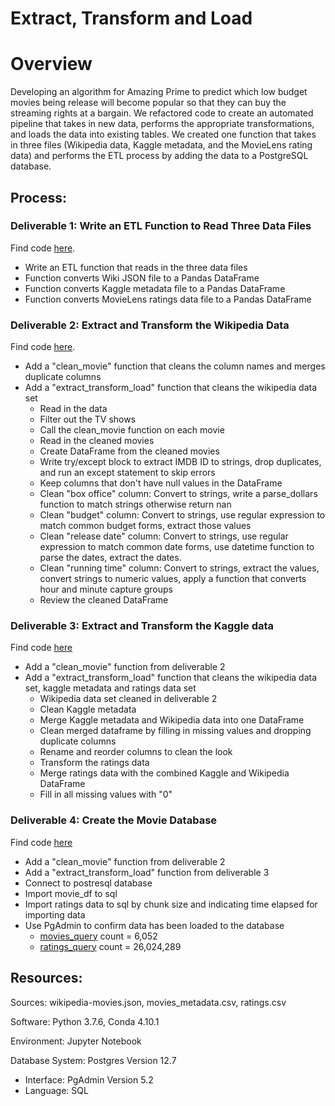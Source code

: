# Extract, Transform and Load

# Overview

Developing an algorithm for Amazing Prime to predict which low budget movies being release will become popular so that they can buy the streaming rights at a bargain. We refactored code to create an automated pipeline that takes in new data, performs the appropriate transformations, and loads the data into existing tables. We created one function that takes in three files (Wikipedia data, Kaggle metadata, and the MovieLens rating data) and performs the ETL process by adding the data to a PostgreSQL database.

## Process:

### Deliverable 1: Write an ETL Function to Read Three Data Files
Find code [here](https://github.com/corispade/Movies_ETL/blob/main/ETL_function_test.ipynb).
* Write an ETL function that reads in the three data files 
* Function converts Wiki JSON file to a Pandas DataFrame
* Function converts Kaggle metadata file to a Pandas DataFrame
* Function converts MovieLens ratings data file to a Pandas DataFrame

### Deliverable 2: Extract and Transform the Wikipedia Data
Find code [here](https://github.com/corispade/Movies_ETL/blob/main/ETL_clean_wiki_movies.ipynb).
* Add a "clean_movie" function that cleans the column names and merges duplicate columns
* Add a "extract_transform_load" function that cleans the wikipedia data set
  - Read in the data
  - Filter out the TV shows
  - Call the clean_movie function on each movie
  - Read in the cleaned movies
  - Create DataFrame from the cleaned movies
  - Write try/except block to extract IMDB ID to strings, drop duplicates, and run an except statement to skip errors
  - Keep columns that don't have null values in the DataFrame
  - Clean "box office" column: Convert to strings, write a parse_dollars function to match strings otherwise return nan
  - Clean "budget" column: Convert to strings, use regular expression to match common budget forms, extract those values
  - Clean "release date" column: Convert to strings, use regular expression to match common date forms, use datetime function to parse the dates, extract the dates.
  - Clean "running time" column: Convert to strings, extract the values, convert strings to numeric values, apply a function that converts hour and minute capture groups
  - Review the cleaned DataFrame

### Deliverable 3: Extract and Transform the Kaggle data
Find code [here](https://github.com/corispade/Movies_ETL/blob/main/ETL_clean_kaggle_data.ipynb)
* Add a "clean_movie" function from deliverable 2
* Add a "extract_transform_load" function that cleans the wikipedia data set, kaggle metadata and ratings data set
  - Wikipedia data set cleaned in deliverable 2
  - Clean Kaggle metadata
  - Merge Kaggle metadata and Wikipedia data into one DataFrame
  - Clean merged dataframe by filling in missing values and dropping duplicate columns
  - Rename and reorder columns to clean the look
  - Transform the ratings data
  - Merge ratings data with the combined Kaggle and Wikipedia DataFrame
  - Fill in all missing values with "0"

### Deliverable 4: Create the Movie Database
Find code [here](https://github.com/corispade/Movies_ETL/blob/main/ETL_create_database.ipynb)
* Add a "clean_movie" function from deliverable 2
* Add a "extract_transform_load" function from deliverable 3
* Connect to postresql database
* Import movie_df to sql
* Import ratings data to sql by chunk size and indicating time elapsed for importing data
* Use PgAdmin to confirm data has been loaded to the database
  - [movies_query](https://github.com/corispade/Movies_ETL/blob/main/movies_query.png) count = 6,052
  - [ratings_query](https://github.com/corispade/Movies_ETL/blob/main/ratings_query.png) count = 26,024,289

## Resources:
Sources: wikipedia-movies.json, movies_metadata.csv, ratings.csv

Software: Python 3.7.6, Conda 4.10.1

Environment: Jupyter Notebook

Database System: Postgres Version 12.7
* Interface: PgAdmin Version 5.2
* Language: SQL